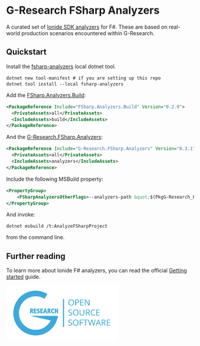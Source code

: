 # G-Research FSharp Analyzers

A curated set of [Ionide SDK analyzers](https://ionide.io/FSharp.Analyzers.SDK/) for F#.
These are based on real-world production scenarios encountered within G-Research.

## Quickstart

Install the [fsharp-analyzers](https://www.nuget.org/packages/fsharp-analyzers) local dotnet tool.

    dotnet new tool-manifest # if you are setting up this repo
    dotnet tool install --local fsharp-analyzers

Add the [FSharp.Analyzers.Build](https://www.nuget.org/packages/FSharp.Analyzers.Build):

```xml
<PackageReference Include="FSharp.Analyzers.Build" Version="0.2.0">
  <PrivateAssets>all</PrivateAssets>
  <IncludeAssets>build</IncludeAssets>
</PackageReference>
```

And the [G-Research.FSharp.Analyzers](https://www.nuget.org/packages/G-Research.FSharp.Analyzers):

```xml
<PackageReference Include="G-Research.FSharp.Analyzers" Version="0.3.1">
  <PrivateAssets>all</PrivateAssets>
  <IncludeAssets>analyzers</IncludeAssets>
</PackageReference>
```

Include the following MSBuild property:

```xml
<PropertyGroup>
    <FSharpAnalyzersOtherFlags>--analyzers-path &quot;$(PkgG-Research_FSharp_Analyzers)/analyzers/dotnet/fs&quot;</FSharpAnalyzersOtherFlags>
</PropertyGroup>
```

And invoke:

    dotnet msbuild /t:AnalyzeFSharpProject

from the command line.

## Further reading

To learn more about Ionide F# analyzers, you can read the official [Getting started](https://ionide.io/FSharp.Analyzers.SDK/content/Getting%20Started%20Using.html) guide.

<img src="./img/logo.png" alt="G-Research Open Source logo" style="max-width: 300px; margin-top: var(--spacing-600);" />
